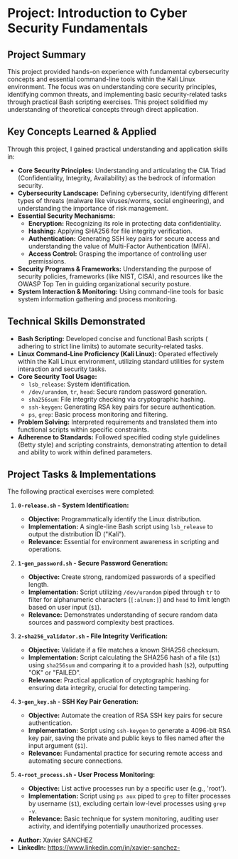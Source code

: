 # Project: Introduction to Cyber Security Fundamentals

## Project Summary

This project provided hands-on experience with fundamental cybersecurity concepts and essential command-line tools within the Kali Linux environment. The focus was on understanding core security principles, identifying common threats, and implementing basic security-related tasks through practical Bash scripting exercises. This project solidified my understanding of theoretical concepts through direct application.

## Key Concepts Learned & Applied

Through this project, I gained practical understanding and application skills in:

*   **Core Security Principles:** Understanding and articulating the CIA Triad (Confidentiality, Integrity, Availability) as the bedrock of information security.
*   **Cybersecurity Landscape:** Defining cybersecurity, identifying different types of threats (malware like viruses/worms, social engineering), and understanding the importance of risk management.
*   **Essential Security Mechanisms:**
    *   **Encryption:** Recognizing its role in protecting data confidentiality.
    *   **Hashing:** Applying SHA256 for file integrity verification.
    *   **Authentication:** Generating SSH key pairs for secure access and understanding the value of Multi-Factor Authentication (MFA).
    *   **Access Control:** Grasping the importance of controlling user permissions.
*   **Security Programs & Frameworks:** Understanding the purpose of security policies, frameworks (like NIST, CISA), and resources like the OWASP Top Ten in guiding organizational security posture.
*   **System Interaction & Monitoring:** Using command-line tools for basic system information gathering and process monitoring.

## Technical Skills Demonstrated

*   **Bash Scripting:** Developed concise and functional Bash scripts ( adhering to strict line limits) to automate security-related tasks.
*   **Linux Command-Line Proficiency (Kali Linux):** Operated effectively within the Kali Linux environment, utilizing standard utilities for system interaction and security tasks.
*   **Core Security Tool Usage:**
    *   `lsb_release`: System identification.
    *   `/dev/urandom`, `tr`, `head`: Secure random password generation.
    *   `sha256sum`: File integrity checking via cryptographic hashing.
    *   `ssh-keygen`: Generating RSA key pairs for secure authentication.
    *   `ps`, `grep`: Basic process monitoring and filtering.
*   **Problem Solving:** Interpreted requirements and translated them into functional scripts within specific constraints.
*   **Adherence to Standards:** Followed specified coding style guidelines (Betty style) and scripting constraints, demonstrating attention to detail and ability to work within defined parameters.

## Project Tasks & Implementations

The following practical exercises were completed:

1.  **`0-release.sh` - System Identification:**
    *   **Objective:** Programmatically identify the Linux distribution.
    *   **Implementation:** A single-line Bash script using `lsb_release` to output the distribution ID ("Kali").
    *   **Relevance:** Essential for environment awareness in scripting and operations.

2.  **`1-gen_password.sh` - Secure Password Generation:**
    *   **Objective:** Create strong, randomized passwords of a specified length.
    *   **Implementation:** Script utilizing `/dev/urandom` piped through `tr` to filter for alphanumeric characters (`[:alnum:]`) and `head` to limit length based on user input (`$1`).
    *   **Relevance:** Demonstrates understanding of secure random data sources and password complexity best practices.

3.  **`2-sha256_validator.sh` - File Integrity Verification:**
    *   **Objective:** Validate if a file matches a known SHA256 checksum.
    *   **Implementation:** Script calculating the SHA256 hash of a file (`$1`) using `sha256sum` and comparing it to a provided hash (`$2`), outputting "OK" or "FAILED".
    *   **Relevance:** Practical application of cryptographic hashing for ensuring data integrity, crucial for detecting tampering.

4.  **`3-gen_key.sh` - SSH Key Pair Generation:**
    *   **Objective:** Automate the creation of RSA SSH key pairs for secure authentication.
    *   **Implementation:** Script using `ssh-keygen` to generate a 4096-bit RSA key pair, saving the private and public keys to files named after the input argument (`$1`).
    *   **Relevance:** Fundamental practice for securing remote access and automating secure connections.

5.  **`4-root_process.sh` - User Process Monitoring:**
    *   **Objective:** List active processes run by a specific user (e.g., 'root').
    *   **Implementation:** Script using `ps aux` piped to `grep` to filter processes by username (`$1`), excluding certain low-level processes using `grep -v`.
    *   **Relevance:** Basic technique for system monitoring, auditing user activity, and identifying potentially unauthorized processes.



*   **Author:** Xavier SANCHEZ
*   **LinkedIn:** https://www.linkedin.com/in/xavier-sanchez-